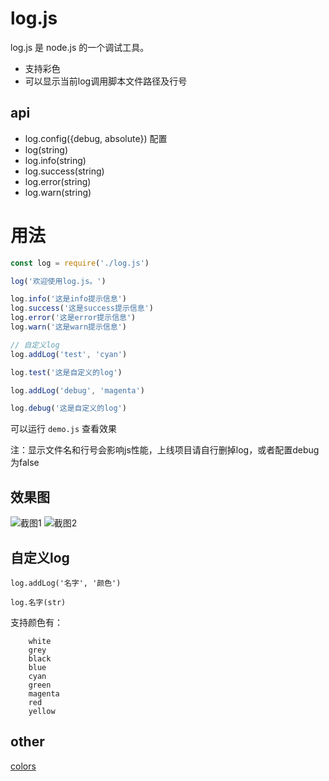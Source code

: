 # log.js

log.js 是 node.js 的一个调试工具。

+ 支持彩色
+ 可以显示当前log调用脚本文件路径及行号

## api

+ log.config({debug, absolute}) 配置
+ log(string)
+ log.info(string)
+ log.success(string)
+ log.error(string)
+ log.warn(string)

# 用法

```js
const log = require('./log.js')

log('欢迎使用log.js。')

log.info('这是info提示信息')
log.success('这是success提示信息')
log.error('这是error提示信息')
log.warn('这是warn提示信息')

// 自定义log
log.addLog('test', 'cyan')

log.test('这是自定义的log')

log.addLog('debug', 'magenta')

log.debug('这是自定义的log')

```

可以运行 `demo.js` 查看效果



注：显示文件名和行号会影响js性能，上线项目请自行删掉log，或者配置debug为false

## 效果图


![截图1][1]
![截图2][2]

[1]: imgs/20170701212517.png
[2]: imgs/20170701212625.png

## 自定义log

```
log.addLog('名字', '颜色')

log.名字(str)

```

支持颜色有：
```
    white
    grey
    black
    blue
    cyan
    green
    magenta
    red
    yellow
```


## other

[colors](https://github.com/Marak/colors.js)
